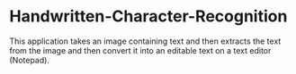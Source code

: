 # Handwritten-Character-Recognition

This application takes an image containing text and then extracts the text from the image and then convert it into an editable text on a text editor (Notepad).
